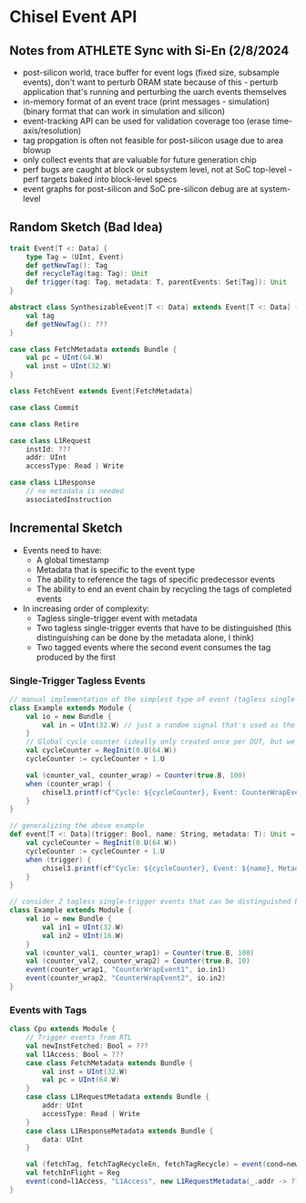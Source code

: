 # Chisel Event API

## Notes from ATHLETE Sync with Si-En (2/8/2024

- post-silicon world, trace buffer for event logs (fixed size, subsample events), don't want to perturb DRAM state because of this - perturb application that's running and perturbing the uarch events themselves
- in-memory format of an event trace (print messages - simulation) (binary format that can work in simulation and silicon)
- event-tracking API can be used for validation coverage too (erase time-axis/resolution)
- tag propgation is often not feasible for post-silicon usage due to area blowup
- only collect events that are valuable for future generation chip
- perf bugs are caught at block or subsystem level, not at SoC top-level - perf targets baked into block-level specs
- event graphs for post-silicon and SoC pre-silicon debug are at system-level

## Random Sketch (Bad Idea)

```scala
trait Event[T <: Data] {
    type Tag = (UInt, Event)
    def getNewTag(): Tag
    def recycleTag(tag: Tag): Unit
    def trigger(tag: Tag, metadata: T, parentEvents: Set[Tag]): Unit
}

abstract class SynthesizableEvent[T <: Data] extends Event[T <: Data] {
    val tag
    def getNewTag(): ???
}

case class FetchMetadata extends Bundle {
    val pc = UInt(64.W)
    val inst = UInt(32.W)
}

class FetchEvent extends Event[FetchMetadata]

case class Commit

case class Retire

case class L1Request
    instId: ???
    addr: UInt
    accessType: Read | Write

case class L1Response
    // no metadata is needed
    associatedInstruction
```

## Incremental Sketch

- Events need to have:
    - A global timestamp
    - Metadata that is specific to the event type
    - The ability to reference the tags of specific predecessor events
    - The ability to end an event chain by recycling the tags of completed events
- In increasing order of complexity:
    - Tagless single-trigger event with metadata
    - Two tagless single-trigger events that have to be distinguished (this distinguishing can be done by the metadata alone, I think)
    - Two tagged events where the second event consumes the tag produced by the first

### Single-Trigger Tagless Events

```scala
// manual implementation of the simplest type of event (tagless single-trigger event with metadata)
class Example extends Module {
    val io = new Bundle {
        val in = UInt(32.W) // just a random signal that's used as the metadata for the event
    }
    // Global cycle counter (ideally only created once per DUT, but we can allow creating one per event for now)
    val cycleCounter = RegInit(0.U(64.W))
    cycleCounter := cycleCounter + 1.U

    val (counter_val, counter_wrap) = Counter(true.B, 100)
    when (counter_wrap) {
        chisel3.printf(cf"Cycle: ${cycleCounter}, Event: CounterWrapEvent, Metadata: ${io.in}")
    }
}
```

```scala
// generalizing the above example
def event[T <: Data](trigger: Bool, name: String, metadata: T): Unit = {
    val cycleCounter = RegInit(0.U(64.W))
    cycleCounter := cycleCounter + 1.U
    when (trigger) {
        chisel3.printf(cf"Cycle: ${cycleCounter}, Event: ${name}, Metadata: ${metadata})")
    }
}

// consider 2 tagless single-trigger events that can be distinguished by event type and metadata
class Example extends Module {
    val io = new Bundle {
        val in1 = UInt(32.W)
        val in2 = UInt(16.W)
    }
    val (counter_val1, counter_wrap1) = Counter(true.B, 100)
    val (counter_val2, counter_wrap2) = Counter(true.B, 10)
    event(counter_wrap1, "CounterWrapEvent1", io.in1)
    event(counter_wrap2, "CounterWrapEvent2", io.in2)
}
```

### Events with Tags

```scala
class Cpu extends Module {
    // Trigger events from RTL
    val newInstFetched: Bool = ???
    val l1Access: Bool = ???
    case class FetchMetadata extends Bundle {
        val inst = UInt(32.W)
        val pc = UInt(64.W)
    }
    case class L1RequestMetadata extends Bundle {
        addr: UInt
        accessType: Read | Write
    }
    case class L1ResponseMetadata extends Bundle {
        data: UInt
    }

    val (fetchTag, fetchTagRecycleEn, fetchTagRecycle) = event(cond=newInstFetched, "Fetch", new FetchMetadata.Lit(_.inst -> ???, _.pc -> ???))
    val fetchInFlight = Reg
    event(cond=l1Access, "L1Access", new L1RequestMetadata(_.addr -> ???, _.accessType -> ???), parentTag =
}
```
